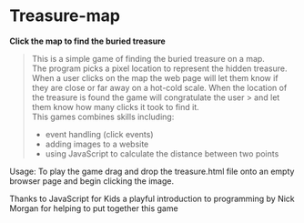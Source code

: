 # Treasure-map
**Click the map to find the buried treasure**<br>
> This is a simple game of finding the buried treasure on a map. <br> 
> The program picks a pixel location to represent the hidden treasure. When a user clicks on the map the web page will let them know  if they are close or far away on a hot-cold scale. When the location of the treasure is found the game will congratulate the user   > and let them know how many clicks it took to find it. <br>
> This games combines skills including: 
> - event handling (click events)
> - adding images to a website
> - using JavaScript to calculate the distance between two points <br>

Usage: To play the game drag and drop the treasure.html file onto an empty browser page and begin clicking the image. 

Thanks to JavaScript for Kids a playful introduction to programming by Nick Morgan for helping to put together this game
